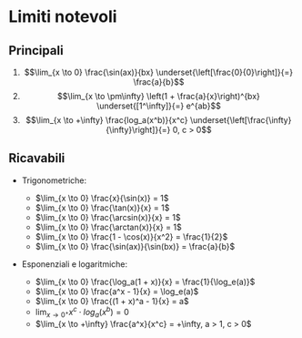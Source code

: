 # Limiti notevoli

## Principali

1. $$\lim_{x \to 0} \frac{\sin(ax)}{bx} \underset{\left[\frac{0}{0}\right]}{=} \frac{a}{b}$$
2. $$\lim_{x \to \pm\infty} \left(1 + \frac{a}{x}\right)^{bx} \underset{[1^\infty]}{=} e^{ab}$$
3. $$\lim_{x \to +\infty} \frac{log_a(x^b)}{x^c} \underset{\left[\frac{\infty}{\infty}\right]}{=} 0, c > 0$$

## Ricavabili

- Trigonometriche:
	- $\lim_{x \to 0} \frac{x}{\sin(x)} = 1$
	- $\lim_{x \to 0} \frac{\tan(x)}{x} = 1$
	- $\lim_{x \to 0} \frac{\arcsin(x)}{x} = 1$
	- $\lim_{x \to 0} \frac{\arctan(x)}{x} = 1$
	- $\lim_{x \to 0} \frac{1 - \cos(x)}{x^2} = \frac{1}{2}$
	- $\lim_{x \to 0} \frac{\sin(ax)}{\sin(bx)} = \frac{a}{b}$

- Esponenziali e logaritmiche:
	- $\lim_{x \to 0} \frac{\log_a(1 + x)}{x} = \frac{1}{\log_e(a)}$
	- $\lim_{x \to 0} \frac{a^x - 1}{x} = \log_e(a)$
	- $\lim_{x \to 0} \frac{(1 + x)^a - 1}{x} = a$
	- $\lim_{x \to 0^+} x^c \cdot log_a(x^b) = 0$
	- $\lim_{x \to +\infty} \frac{a^x}{x^c} = +\infty, a > 1, c > 0$
